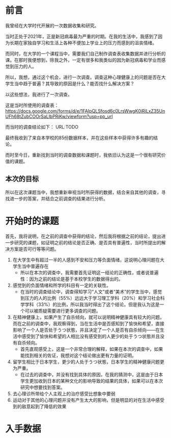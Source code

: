 # 前言
我曾经在大学时代开展的一次数据收集和研究。

当时正处于2021年，正是新冠病毒最为严重的时期。在我的生活中，我感到了因为长期在家独自学习和生活上各种不便加上学业上的压力而感到的沮丧情绪。

而同时，在大学的一个课程当中，需要我们自己制作调查表收集数据并进行分析的课。在那时我便想到，除我之外，一定有很多和我类似的因为新冠病毒和学业而感觉到压力的人。

所以，我想，通过这个机会，进行一次调查。调查这种心理健康上的问题是否在大学生当中趋于普遍？其导致的原因是什么？能否找什么解决方案？

以这些想法，我进行了一次调查。


这是当时所使用的调查表：
https://docs.google.com/forms/d/e/1FAIpQLSfosd6c0LrsWwgK0iRiLxZ35UnUFh68tZubCOOrSaLlbPRiKw/viewform?usp=pp_url

而当时的调查结论如下：
URL:TODO

最终我收到了来自本学校的85份数据样本，并在这些样本中获得许多有趣的结论。

而时至今日，重新找到当时的调查数据和课题时，我依旧认为这是一个很有研究价值的课题。

## 本次的目标

所以在这次课题当中，我想重新审视当时所获得的数据，结合来自其他的调查，寻找进一步的答案，并结合之前调查的结果进行分析。

# 开始时的课题
首先，我将说明，在之前的调查中获得的结论，然后我将根据之前的结论，提出进一步研究的课题，如证明之前的结论是否正确、是否具有普遍性，当时所提出的解决方案是否可行等等问题。
1. 在大学生中有超过一半的人感到不安和压力等负面情绪，这说明心理问题在大学生当中普遍存在
     - 所以在本次的调查中，我需要首先证明这一结论的正确性，或者说普遍性：因为之前的结论是基于本校学生的数据得出的。
2. 感觉到的负面情绪和所学的科目有一定的关联性。
    - 在当时的调查结论中，调查得知学习“人文”或者“美术”的学生当中，感觉到压力的人的比例（55%）远远大于学习理工学科（20%）和学习社会科学学科（33%）的比例，所以我当时得出了这个结论。但是我认为这是一个可以被质疑需要进行更多调查的问题。
3. 在精神健康上，如果产生了自杀倾向，就可以说明精神健康具有较大的问题。而在之前的调查中，我观察得到，当在生活中是否感知到了愉快和希望，直接影响了一个人是否处于うつ状態，并且决定了一个人是否有自杀倾向——在生活中感受到了愉快和希望的人相比没有感受到的人更少的处于うつ状態并且没有自杀倾向。
    - 首先直观感受上，这是一个非常合理的解释，如果在本次的调查中，如果能找到相关的佐证，我想对这个结论做出更有力量的证明。
4. 留学生相比于日本学生，更少的人处于うつ状態，日本学生的精神健康问题更为严重。
    - 在过去的调查中，并没有找到具体的原因，在我的猜测中，这是由于日本学生更加收到日本的某种文化的影响导致的结果的具体，如果可以在本次研究中想要找到答案。
5. 去心理诊所带给个人主观上的治疗感受比想象中要弱
6. 运动对于其他的心理问题并没有产生太大的影响，但是明显的对在生活中感受到的敌意起到了降低的效果

# 入手数据


    

